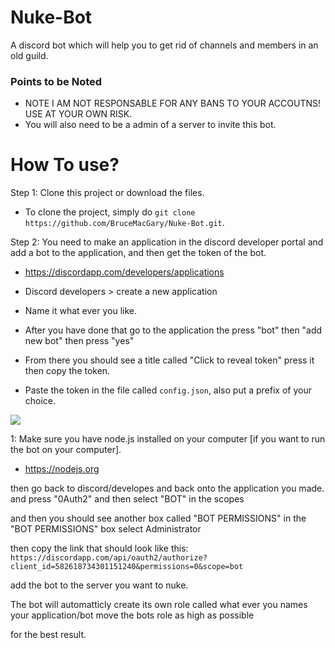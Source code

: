 # Nuke-Bot
A discord bot which will help you to get rid of channels and members in an old guild.

### Points to be Noted 
- NOTE I AM NOT RESPONSABLE FOR ANY BANS TO YOUR ACCOUTNS! USE AT YOUR OWN RISK.
- You will also need to be a admin of a server to invite this bot.

# How To use?
Step 1: Clone this project or download the files.
- To clone the project, simply do `git clone https://github.com/BruceMacGary/Nuke-Bot.git`.

Step 2: You need to make an application in the discord developer portal and add a bot to the application, and then get the token of the bot. 
- https://discordapp.com/developers/applications
- Discord developers > create a new application
- Name it what ever you like.

- After you have done that go to the application the press "bot" then "add new bot" then press "yes"
- From there you should see a title called "Click to reveal token" press it then copy the token.
- Paste the token in the file called `config.json`, also put a prefix of your choice.
<img src = "https://cdn.discordapp.com/attachments/762167812936040500/785364126951800892/unknown.png">

1: Make sure you have node.js installed on your computer \[if you want to run the bot on your computer].
- https://nodejs.org


then go back to discord/developes and back onto the application you made. and press "0Auth2" and then select "BOT" in the scopes

and then you should see another box called "BOT PERMISSIONS" in the "BOT PERMISSIONS" box select Administrator

then copy the link that should look like this:  `https://discordapp.com/api/oauth2/authorize?client_id=582618734301151240&permissions=0&scope=bot`


add the bot to the server you want to nuke.

The bot will automatticly create its own role called what ever you names your application/bot move the bots role as high as possible

for the best result. 

